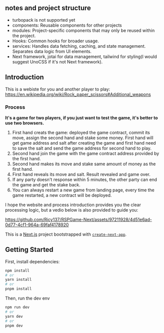 ## notes and project structure

- turbopack is not supported yet
- components: Reusable components for other projects
- modules: Project-specific components that may only be reused within the project.
- Hooks: Common hooks for broader usage.
- services: Handles data fetching, caching, and state management. Separates data logic from UI elements.
- Next framework, jotai for data management, tailwind for styling(I would suggest UnoCSS if it's not Next framework).

## Introduction

This is a webiste for you and another player to play: https://en.wikipedia.org/wiki/Rock_paper_scissors#Additional_weapons

### Process

**It's a game for two players, if you just want to test the game, it's better to use two browsers.**

1. First hand creats the game: deployed the game contract, commit its move, assign the second hand and stake some money. First hand will get game address and salt after creating the game and first hand need to save the salt and send the game address for second hand to play.
2. Second hand join the game with the game contract address provided by the first hand.
3. Second hand makes its move and stake same amount of money as the first hand.
4. First hand reveals its move and salt. Result revealed and game over.
5. If any party doesn't response within 5 minutes, the other party can end the game and get the stake back.
6. You can always restart a new game from landing page, every time the game restarted, a new contract will be deployed.

I hope the website and process introduction provides you the clear processing logic, but a vedio below is also provided to guide you:

https://github.com/Ricy137/RSPGame-Next/assets/97211928/4d51e6ad-0d77-4cf1-964a-69faf4178920

This is a [Next.js](https://nextjs.org/) project bootstrapped with [`create-next-app`](https://github.com/vercel/next.js/tree/canary/packages/create-next-app).

## Getting Started

First, install dependencies:

```bash
npm install
# or
yarn install
# or
pnpm install
```

Then, run the dev env

```bash
npm run dev
# or
yarn dev
# or
pnpm dev
```
